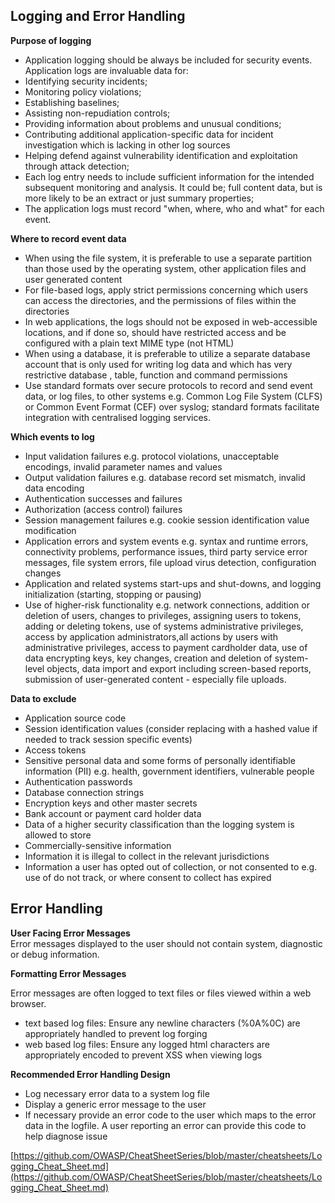 ## Logging and Error Handling 

**Purpose of logging**

 * Application logging should be always be included for security events. Application logs are invaluable data for:
 * Identifying security incidents;	
 * Monitoring policy violations;	
 * Establishing baselines;	
 * Assisting non-repudiation controls;	
 * Providing information about problems and unusual conditions;	
 * Contributing additional application-specific data for incident investigation which is lacking in other log sources	
 * Helping defend against vulnerability identification and exploitation through attack detection;	
 * Each log entry needs to include sufficient information for the intended subsequent monitoring and analysis. It could be; full content data, but is more likely to be an extract or just summary properties;
 * The application logs must record "when, where, who and what" for each event.



**Where to record event data**

 * When using the file system, it is preferable to use a separate partition than those used by the operating system, other application files and user generated content
 * For file-based logs, apply strict permissions concerning which users can access the directories, and the permissions of files within the directories
 * In web applications, the logs should not be exposed in web-accessible locations, and if done so, should have restricted access and be configured with a plain text MIME type (not HTML)
 * When using a database, it is preferable to utilize a separate database account that is only used for writing log data and which has very restrictive database , table, function and command permissions
 * Use standard formats over secure protocols to record and send event data, or log files, to other systems e.g. Common Log File System (CLFS) or Common Event Format (CEF) over syslog; standard formats facilitate integration with centralised logging services.


**Which events to log**

* Input validation failures e.g. protocol violations, unacceptable encodings, invalid parameter names and values
* Output validation failures e.g. database record set mismatch, invalid data encoding
* Authentication successes and failures
* Authorization (access control) failures
* Session management failures e.g. cookie session identification value modification
* Application errors and system events e.g. syntax and runtime errors, connectivity problems, performance issues, third party service error messages, file system errors, file upload virus detection, configuration changes
* Application and related systems start-ups and shut-downs, and logging initialization (starting, stopping or pausing)
* Use of higher-risk functionality e.g. network connections, addition or deletion of users, changes to privileges, assigning users to tokens, adding or deleting tokens, use of systems administrative privileges, access by application administrators,all actions by users with administrative privileges, access to payment cardholder data, use of data encrypting keys, key changes, creation and deletion of system-level objects, data import and export including screen-based reports, submission of user-generated content - especially file uploads.


**Data to exclude**

* Application source code
* Session identification values (consider replacing with a hashed value if needed to track session specific events)
* Access tokens
* Sensitive personal data and some forms of personally identifiable information (PII) e.g. health, government identifiers, vulnerable people
* Authentication passwords
* Database connection strings
* Encryption keys and other master secrets
* Bank account or payment card holder data
* Data of a higher security classification than the logging system is allowed to store
* Commercially-sensitive information
* Information it is illegal to collect in the relevant jurisdictions
* Information a user has opted out of collection, or not consented to e.g. use of do not track, or where consent to collect has expired


## Error Handling

**User Facing Error Messages**	
Error messages displayed to the user should not contain system, diagnostic or debug information.


**Formatting Error Messages**

Error messages are often logged to text files or files viewed within a web browser.

* text based log files: Ensure any newline characters (%0A%0C) are appropriately handled to prevent log forging
* web based log files: Ensure any logged html characters are appropriately encoded to prevent XSS when viewing logs

**Recommended Error Handling Design**

* Log necessary error data to a system log file
* Display a generic error message to the user
* If necessary provide an error code to the user which maps to the error data in the logfile. A user reporting an error can provide this code to help diagnose issue



[https://github.com/OWASP/CheatSheetSeries/blob/master/cheatsheets/Logging_Cheat_Sheet.md](https://github.com/OWASP/CheatSheetSeries/blob/master/cheatsheets/Logging_Cheat_Sheet.md)
